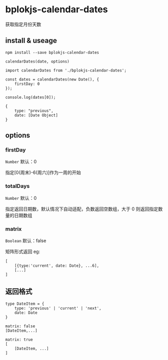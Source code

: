 # bplokjs-calendar-dates

获取指定月份天数

## install & useage

`npm install --save bplokjs-calendar-dates`

`calendarDates(date, options)`

```
import calendarDates from './bplokjs-calendar-dates';

const dates = calendarDates(new Date(), {
    firstDay: 0
});

console.log(dates[0]);

{
    type: "previous",
    date: [Date Object]
}

```

## options

### firstDay

`Number` 默认：0

指定[0(周末)-6(周六)]作为一周的开始

### totalDays

`Number` 默认：0

指定返回日期数，默认情况下自动适配，负数返回空数组，大于 0 则返回指定数量的日期数组

### matrix

`Boolean` 默认：false

矩阵形式返回
eg:

```
[
    [{type:'current', date: Date}, ...6],
    [...]
]
```

## 返回格式

```
type DateItem = {
    type: 'previous' | 'current' | 'next',
    date: Date
}

matrix: false
[DateItem,...]

matrix: true
[
    [DateItem, ...]
]
```
